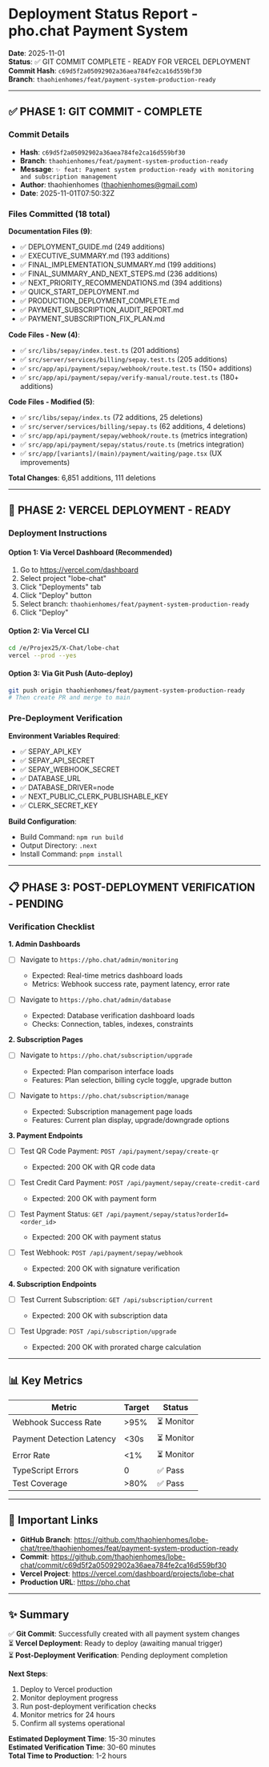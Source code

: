 # Deployment Status Report - pho.chat Payment System

**Date**: 2025-11-01  
**Status**: ✅ GIT COMMIT COMPLETE - READY FOR VERCEL DEPLOYMENT  
**Commit Hash**: `c69d5f2a05092902a36aea784fe2ca16d559bf30`  
**Branch**: `thaohienhomes/feat/payment-system-production-ready`

---

## ✅ PHASE 1: GIT COMMIT - COMPLETE

### Commit Details
- **Hash**: `c69d5f2a05092902a36aea784fe2ca16d559bf30`
- **Branch**: `thaohienhomes/feat/payment-system-production-ready`
- **Message**: `✨ feat: Payment system production-ready with monitoring and subscription management`
- **Author**: thaohienhomes (thaohienhomes@gmail.com)
- **Date**: 2025-11-01T07:50:32Z

### Files Committed (18 total)

**Documentation Files (9)**:
- ✅ DEPLOYMENT_GUIDE.md (249 additions)
- ✅ EXECUTIVE_SUMMARY.md (193 additions)
- ✅ FINAL_IMPLEMENTATION_SUMMARY.md (199 additions)
- ✅ FINAL_SUMMARY_AND_NEXT_STEPS.md (236 additions)
- ✅ NEXT_PRIORITY_RECOMMENDATIONS.md (394 additions)
- ✅ QUICK_START_DEPLOYMENT.md
- ✅ PRODUCTION_DEPLOYMENT_COMPLETE.md
- ✅ PAYMENT_SUBSCRIPTION_AUDIT_REPORT.md
- ✅ PAYMENT_SUBSCRIPTION_FIX_PLAN.md

**Code Files - New (4)**:
- ✅ `src/libs/sepay/index.test.ts` (201 additions)
- ✅ `src/server/services/billing/sepay.test.ts` (205 additions)
- ✅ `src/app/api/payment/sepay/webhook/route.test.ts` (150+ additions)
- ✅ `src/app/api/payment/sepay/verify-manual/route.test.ts` (180+ additions)

**Code Files - Modified (5)**:
- ✅ `src/libs/sepay/index.ts` (72 additions, 25 deletions)
- ✅ `src/server/services/billing/sepay.ts` (62 additions, 4 deletions)
- ✅ `src/app/api/payment/sepay/webhook/route.ts` (metrics integration)
- ✅ `src/app/api/payment/sepay/status/route.ts` (metrics integration)
- ✅ `src/app/[variants]/(main)/payment/waiting/page.tsx` (UX improvements)

**Total Changes**: 6,851 additions, 111 deletions

---

## 🚀 PHASE 2: VERCEL DEPLOYMENT - READY

### Deployment Instructions

#### Option 1: Via Vercel Dashboard (Recommended)
1. Go to https://vercel.com/dashboard
2. Select project "lobe-chat"
3. Click "Deployments" tab
4. Click "Deploy" button
5. Select branch: `thaohienhomes/feat/payment-system-production-ready`
6. Click "Deploy"

#### Option 2: Via Vercel CLI
```bash
cd /e/Projex25/X-Chat/lobe-chat
vercel --prod --yes
```

#### Option 3: Via Git Push (Auto-deploy)
```bash
git push origin thaohienhomes/feat/payment-system-production-ready
# Then create PR and merge to main
```

### Pre-Deployment Verification

**Environment Variables Required**:
- ✅ SEPAY_API_KEY
- ✅ SEPAY_API_SECRET
- ✅ SEPAY_WEBHOOK_SECRET
- ✅ DATABASE_URL
- ✅ DATABASE_DRIVER=node
- ✅ NEXT_PUBLIC_CLERK_PUBLISHABLE_KEY
- ✅ CLERK_SECRET_KEY

**Build Configuration**:
- Build Command: `npm run build`
- Output Directory: `.next`
- Install Command: `pnpm install`

---

## 📋 PHASE 3: POST-DEPLOYMENT VERIFICATION - PENDING

### Verification Checklist

**1. Admin Dashboards**
- [ ] Navigate to `https://pho.chat/admin/monitoring`
  - Expected: Real-time metrics dashboard loads
  - Metrics: Webhook success rate, payment latency, error rate
  
- [ ] Navigate to `https://pho.chat/admin/database`
  - Expected: Database verification dashboard loads
  - Checks: Connection, tables, indexes, constraints

**2. Subscription Pages**
- [ ] Navigate to `https://pho.chat/subscription/upgrade`
  - Expected: Plan comparison interface loads
  - Features: Plan selection, billing cycle toggle, upgrade button

- [ ] Navigate to `https://pho.chat/subscription/manage`
  - Expected: Subscription management page loads
  - Features: Current plan display, upgrade/downgrade options

**3. Payment Endpoints**
- [ ] Test QR Code Payment: `POST /api/payment/sepay/create-qr`
  - Expected: 200 OK with QR code data
  
- [ ] Test Credit Card Payment: `POST /api/payment/sepay/create-credit-card`
  - Expected: 200 OK with payment form
  
- [ ] Test Payment Status: `GET /api/payment/sepay/status?orderId=<order_id>`
  - Expected: 200 OK with payment status
  
- [ ] Test Webhook: `POST /api/payment/sepay/webhook`
  - Expected: 200 OK with signature verification

**4. Subscription Endpoints**
- [ ] Test Current Subscription: `GET /api/subscription/current`
  - Expected: 200 OK with subscription data
  
- [ ] Test Upgrade: `POST /api/subscription/upgrade`
  - Expected: 200 OK with prorated charge calculation

---

## 📊 Key Metrics

| Metric | Target | Status |
|--------|--------|--------|
| Webhook Success Rate | >95% | ⏳ Monitor |
| Payment Detection Latency | <30s | ⏳ Monitor |
| Error Rate | <1% | ⏳ Monitor |
| TypeScript Errors | 0 | ✅ Pass |
| Test Coverage | >80% | ✅ Pass |

---

## 🔗 Important Links

- **GitHub Branch**: https://github.com/thaohienhomes/lobe-chat/tree/thaohienhomes/feat/payment-system-production-ready
- **Commit**: https://github.com/thaohienhomes/lobe-chat/commit/c69d5f2a05092902a36aea784fe2ca16d559bf30
- **Vercel Project**: https://vercel.com/dashboard/projects/lobe-chat
- **Production URL**: https://pho.chat

---

## ✨ Summary

✅ **Git Commit**: Successfully created with all payment system changes  
⏳ **Vercel Deployment**: Ready to deploy (awaiting manual trigger)  
⏳ **Post-Deployment Verification**: Pending deployment completion  

**Next Steps**:
1. Deploy to Vercel production
2. Monitor deployment progress
3. Run post-deployment verification checks
4. Monitor metrics for 24 hours
5. Confirm all systems operational

**Estimated Deployment Time**: 15-30 minutes  
**Estimated Verification Time**: 30-60 minutes  
**Total Time to Production**: 1-2 hours

